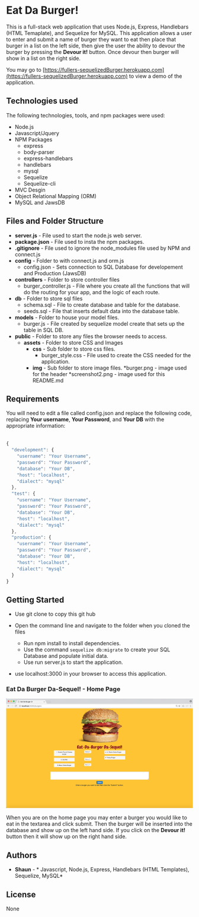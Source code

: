 # Eat Da Burger!
This is a full-stack web application that uses Node.js, Express, Handlebars (HTML Temaplate), and Sequelize for MySQL.  This application allows a user to enter and submit a name of burger they want to eat then place that burger in a list on the left side, then give the user the ability to devour the burger by pressing the **Devour it!** button.  Once devour then burger will show in a list on the right side.

You may go to [https://fullers-sequelizedBurger.herokuapp.com](https://fullers-sequelizedBurger.herokuapp.com) to view a demo of the application.


## Technologies used
The following technologies, tools, and npm packages were used:
* Node.js
* Javascript/Jquery
* NPM Packages
	* express
	* body-parser  
	* express-handlebars
	* handlebars
	* mysql
	* Sequelize
	* Sequelize-cli
* MVC Desgin
* Object Relational Mapping (ORM)
* MySQL and JawsDB 


## Files and Folder Structure

* **server.js** - File used to start the node.js web server.
* **package.json** - File used to insta the npm packages.
* **.gitignore** - File used to ignore the node_modules file used by NPM and connect.js
* **config** - Folder to with connect.js and orm.js
	* config.json - Sets connection to SQL Database for developement and Production (JawsDB)
* **controllers** - Folder to store controller files
	* burger_controller.js - File where you create all the functions that will do the routing for your app, and the logic of each route.
* **db** - Folder to store sql files
	* schema.sql - File to create database and table for the database.
	* seeds.sql - File that inserts default data into the database table.
* **models** - Folder to house your model files.
	* burger.js - File created by sequelize model create that sets up the table in SQL DB.
* **public** - Folder to store any files the browser needs to access.
	* **assets** - Folder to store CSS and Images
		* **css** - Sub folder to store css files.
			* burger_style.css - File used to create the CSS needed for the application.
		* **img** - Sub folder to store image files.
			*burger.png - image used for the header 
			*screenshot2.png - image used for this README.md

## Requirements

You will need to edit a file called config.json and replace the following code, replacing **Your username**, **Your Password**, and **Your DB** with the appropriate information:

```javascript

{
  "development": {
    "username": "Your Username",
    "password": "Your Password",
    "database": "Your DB",
    "host": "localhost",
    "dialect": "mysql"
  },
  "test": {
    "username": "Your Username",
    "password": "Your Password",
    "database": "Your DB",
    "host": "localhost",
    "dialect": "mysql"
  },
  "production": {
    "username": "Your Username",
    "password": "Your Password",
    "database": "Your DB",
    "host": "localhost",
    "dialect": "mysql"
  }
}

```

## Getting Started

* Use git clone to copy this git hub 

* Open the command line and navigate to the folder when you cloned the files
	* Run npm install to install dependencies.  
	* Use the command `sequelize db:migrate` to create your SQL Database and populate initial data.
	* Use run server.js to start the application.
* use localhost:3000 in your browser to access this application.

### Eat Da Burger Da-Sequel! - Home Page

![Alt Text](/public/assets/img/screenshot2.png?raw=true "Eat Da Burger Da-Sequel! Home Page")

When you are on the home page you may enter a burger you would like to eat in the textarea and click submit.  Then the burger will be inserted into the database and show up on the left hand side.  If you click on the **Devour it!** button then it will show up on the right hand side. 

## Authors

* **Shaun** - * Javascript, Node.js, Express, Handlebars (HTML Templates), Sequelize, MySQL*

## License
   
   None 
